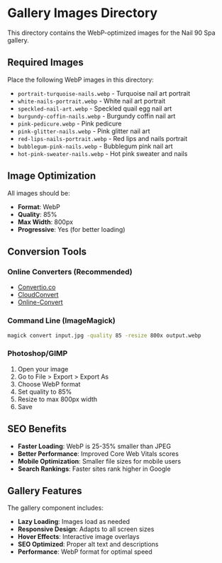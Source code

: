 # Gallery Images Directory

This directory contains the WebP-optimized images for the Nail 90 Spa gallery.

## Required Images

Place the following WebP images in this directory:

- `portrait-turquoise-nails.webp` - Turquoise nail art portrait
- `white-nails-portrait.webp` - White nail art portrait  
- `speckled-nail-art.webp` - Speckled quail egg nail art
- `burgundy-coffin-nails.webp` - Burgundy coffin nail art
- `pink-pedicure.webp` - Pink pedicure
- `pink-glitter-nails.webp` - Pink glitter nail art
- `red-lips-nails-portrait.webp` - Red lips and nails portrait
- `bubblegum-pink-nails.webp` - Bubblegum pink nail art
- `hot-pink-sweater-nails.webp` - Hot pink sweater and nails

## Image Optimization

All images should be:
- **Format**: WebP
- **Quality**: 85%
- **Max Width**: 800px
- **Progressive**: Yes (for better loading)

## Conversion Tools

### Online Converters (Recommended)
- [Convertio.co](https://convertio.co/webp-converter/)
- [CloudConvert](https://cloudconvert.com/webp-converter)
- [Online-Convert](https://image.online-convert.com/convert-to-webp)

### Command Line (ImageMagick)
```bash
magick convert input.jpg -quality 85 -resize 800x output.webp
```

### Photoshop/GIMP
1. Open your image
2. Go to File > Export > Export As
3. Choose WebP format
4. Set quality to 85%
5. Resize to max 800px width
6. Save

## SEO Benefits

- **Faster Loading**: WebP is 25-35% smaller than JPEG
- **Better Performance**: Improved Core Web Vitals scores
- **Mobile Optimization**: Smaller file sizes for mobile users
- **Search Rankings**: Faster sites rank higher in Google

## Gallery Features

The gallery component includes:
- **Lazy Loading**: Images load as needed
- **Responsive Design**: Adapts to all screen sizes
- **Hover Effects**: Interactive image overlays
- **SEO Optimized**: Proper alt text and descriptions
- **Performance**: WebP format for optimal speed

